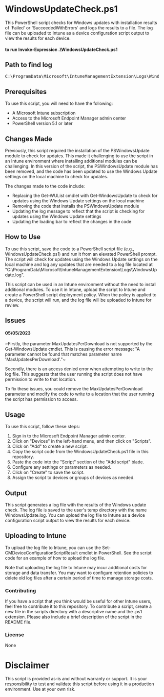 # WindowsUpdateCheck.ps1
This PowerShell script checks for Windows updates with installation results of 'Failed' or 'SucceededWithErrors' and logs the results to a file. The log file can be uploaded to Intune as a device configuration script output to view the results for each device.

#### to run Invoke-Expression .\WindowsUpdateCheck.ps1

## Path to find log 
<pre>
C:\ProgramData\Microsoft\IntuneManagementExtension\Logs\WindowsUpdate.log
</pre>

## Prerequisites
To use this script, you will need to have the following:

- A Microsoft Intune subscription
- Access to the Microsoft Endpoint Manager admin center
- PowerShell version 5.1 or later

## Changes Made
Previously, this script required the installation of the PSWindowsUpdate module to check for updates. This made it challenging to use the script in an Intune environment where installing additional modules can be challenging. In this version of the script, the PSWindowsUpdate module has been removed, and the code has been updated to use the Windows Update settings on the local machine to check for updates.

The changes made to the code include:

- Replacing the Get-WUList cmdlet with Get-WindowsUpdate to check for updates using the Windows Update settings on the local machine
- Removing the code that installs the PSWindowsUpdate module
- Updating the log message to reflect that the script is checking for updates using the Windows Update settings
- Updating the loading bar to reflect the changes in the code

## How to Use
To use this script, save the code to a PowerShell script file (e.g., WindowsUpdateCheck.ps1) and run it from an elevated PowerShell prompt. The script will check for updates using the Windows Update settings on the local machine and log any updates that are needed to a log file located at "C:\ProgramData\Microsoft\IntuneManagementExtension\Logs\WindowsUpdate.log".

This script can be used in an Intune environment without the need to install additional modules. To use it in Intune, upload the script to Intune and create a PowerShell script deployment policy. When the policy is applied to a device, the script will run, and the log file will be uploaded to Intune for review.

## Issues

#### 05/05/2023 ####
~Firstly, the parameter MaxUpdatesPerDownload is not supported by the Get-WindowsUpdate cmdlet. This is causing the error message: "A parameter cannot be found that matches parameter name 'MaxUpdatesPerDownload'."~

Secondly, there is an access denied error when attempting to write to the log file. This suggests that the user running the script does not have permission to write to that location.

To fix these issues, you could remove the MaxUpdatesPerDownload parameter and modify the code to write to a location that the user running the script has permission to access.

## Usage
To use this script, follow these steps:

1. Sign in to the Microsoft Endpoint Manager admin center.
2. Click on "Devices" in the left-hand menu, and then click on "Scripts".
3. Click on "Add" to create a new script.
4. Copy the script code from the WindowsUpdateCheck.ps1 file in this repository.
5. Paste the code into the "Script" section of the "Add script" blade.
6. Configure any settings or parameters as needed.
7. Click on "Create" to save the script.
8. Assign the script to devices or groups of devices as needed.

## Output
This script generates a log file with the results of the Windows update check. The log file is saved to the user's temp directory with the name WindowsUpdate.log. You can upload the log file to Intune as a device configuration script output to view the results for each device.

## Uploading to Intune
To upload the log file to Intune, you can use the Set-CMDeviceConfigurationScriptResult cmdlet in PowerShell. See the script code for an example of how to upload the log file.

Note that uploading the log file to Intune may incur additional costs for storage and data transfer. You may want to configure retention policies to delete old log files after a certain period of time to manage storage costs.

### Contributing
If you have a script that you think would be useful for other Intune users, feel free to contribute it to this repository. To contribute a script, create a new file in the scripts directory with a descriptive name and the .ps1 extension. Please also include a brief description of the script in the README file.

### License
None

# Disclaimer #

This script is provided as-is and without warranty or support. It is your responsibility to test and validate this script before using it in a production environment. Use at your own risk.